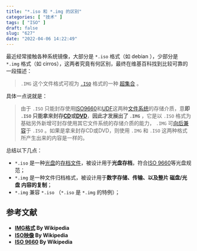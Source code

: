 ```yaml
---
title: "*.iso 和 *.img 的区别"
categories: [ "技术" ]
tags: [ "ISO" ]
draft: false
slug: "627"
date: "2022-04-06 14:22:49"
---
```



最近经常接触各种系统镜像，大部分是 `*.iso` 格式（如 debian ），少部分是 `*.img` 格式（如 cirros），这两者究竟有何区别，最终在维基百科找到比较可靠的一段描述：

> `.IMG` 这个文件格式可视为 [`.ISO`](https://zh.wikipedia.org/wiki/ISO_9000) 格式的一种 [超集合](https://zh.wikipedia.org/w/index.php?title=%E8%B6%85%E9%9B%86%E5%90%88&action=edit&redlink=1) 。
> 

具体一点说就是：

> 由于 `.ISO` 只能封存使用[ISO9660](https://zh.wikipedia.org/w/index.php?title=ISO9660&action=edit&redlink=1)和[UDF](https://zh.wikipedia.org/wiki/%E9%80%9A%E7%94%A8%E5%85%89%E7%A2%9F%E6%A0%BC%E5%BC%8F)这两种[文件系统](https://zh.wikipedia.org/wiki/%E6%AA%94%E6%A1%88%E7%B3%BB%E7%B5%B1)的存储介质，意**即 `.ISO` 只能拿来封存[CD](https://zh.wikipedia.org/wiki/CD)或[DVD](https://zh.wikipedia.org/wiki/DVD)**，**因此才发展出了 `.IMG`** ，它是以 `.ISO` 格式为基础另外新增可封存使用其它文件系统的存储介质的能力， `.IMG` 可[向后兼容](https://zh.wikipedia.org/wiki/%E5%90%91%E5%BE%8C%E7%9B%B8%E5%AE%B9)于 `.ISO` 。如果是拿来封存CD或DVD，则使用 `.IMG` 和 `.ISO` 这两种格式所产生出来的内容是一样的。
> 

总结以下几点：

- `*.iso` 是一种[光盘](https://zh.wikipedia.org/wiki/%E5%85%89%E7%A2%9F)的[存档文件](https://zh.wikipedia.org/wiki/%E5%AD%98%E6%A1%A3%E6%96%87%E4%BB%B6)，被设计用于**光盘存档**，符合[ISO 9660](https://zh.wikipedia.org/wiki/ISO_9660)等光盘规范；
- `*.img` 是一种文件归档格式，被设计用于**数字存储、传输、以及整片 磁盘/光盘 内容的复制**；
- `*.img` 兼容 `*.iso` （`*.iso`  是  `*.img` 的特例）；

## 参考文献

- **[IMG格式](https://zh.wikipedia.org/wiki/IMG%E6%A0%BC%E5%BC%8F) By Wikipedia**
- **[ISO映像](https://zh.wikipedia.org/wiki/ISO%E6%98%A0%E5%83%8F) By Wikipedia**
- **[ISO 9660](https://zh.wikipedia.org/wiki/ISO_9660) By Wikipedia**